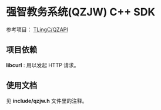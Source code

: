 # 强智教务系统(QZJW) C++ SDK

参考项目： [TLingC/QZAPI](https://github.com/TLingC/QZAPI) 

## 项目依赖

**libcurl** : 用以发起 HTTP 请求。

## 使用文档

见 **include/qzjw.h** 文件里的注释。
